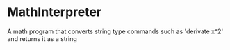 # MathInterpreter
A math program that converts string type commands such as 'derivate x^2' and returns it as a string
